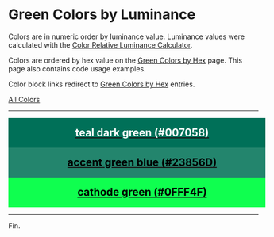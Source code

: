 <!--suppress HtmlUnknownTarget -->
<style>
  div.color-block {
    text-align: center;
  }

  .color-block {
    width: 100%;
    margin: 0;
    padding: 0.5em;
  }

  .black-pass {
    color: black;
  }

  .white-pass {
    color: white;
  }
</style>

# Green Colors by Luminance

Colors are in numeric order by luminance value. Luminance values were calculated with the
<a href="https://contrastchecker.online/color-relative-luminance-calculator" target="_blank" rel="noopener noreferrer">Color Relative Luminance Calculator</a>.

Colors are ordered by hex value on the [Green Colors by Hex](./green-colors-by-hex.md) page.
This page also contains code usage examples.

Color block links redirect to [Green Colors by Hex](./green-colors-by-hex.md) entries.

[All Colors](../all-colors.md)

----

<!-- luminance: 0.1229292159 -->
<div class="color-block" style="background: #007058;">
  <a href="./green-colors.html#teal-dark-green-007058">
    <h2 class="color-block white-pass">teal dark green (#007058)</h2>
  </a>
</div>

<!-- luminance: 0.1823650926 -->
<div class="color-block" style="background: #23856D;">
  <a href="./green-colors.html#accent-green-blue-23856d">
    <h2 class="color-block black-pass">accent green blue (#23856D)</h2>
  </a>
</div>

<!-- luminance: 0.7218607122 -->
<div class="color-block" style="background: #0FFF4F;">
  <a href="./green-colors.html#cathode-green-0fff4f">
    <h2 class="color-block black-pass">cathode green (#0FFF4F)</h2>
  </a>
</div>

----

Fin.
